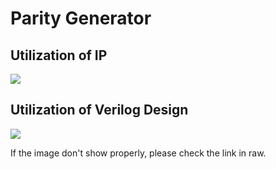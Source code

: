 # Parity Generator

## Utilization of IP
![](https://hackmd.io/_uploads/BJkuM-QA2.png)


## Utilization of Verilog Design
![](https://hackmd.io/_uploads/HJ8FnfR6n.png)

If the image don't show properly, please check the link in raw.


